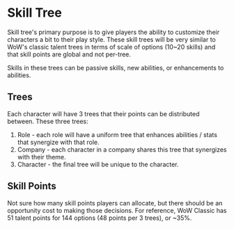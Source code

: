# Skill Tree
Skill tree's primary purpose is to give players the ability to customize their characters a bit to their play style. These skill trees will be very similar to WoW's classic talent trees in terms of scale of options (10~20 skills) and that skill points are global and not per-tree.

Skills in these trees can be passive skills, new abilities, or enhancements to abilities.

## Trees
Each character will have 3 trees that their points can be distributed between. These three trees:
1. Role - each role will have a uniform tree that enhances abilities / stats that synergize with that role.
2. Company - each character in a company shares this tree that synergizes with their theme.
3. Character - the final tree will be unique to the character.

## Skill Points
Not sure how many skill points players can allocate, but there should be an opportunity cost to making those decisions. For reference, WoW Classic has 51 talent points for 144 options (48 points per 3 trees), or ~35%.

